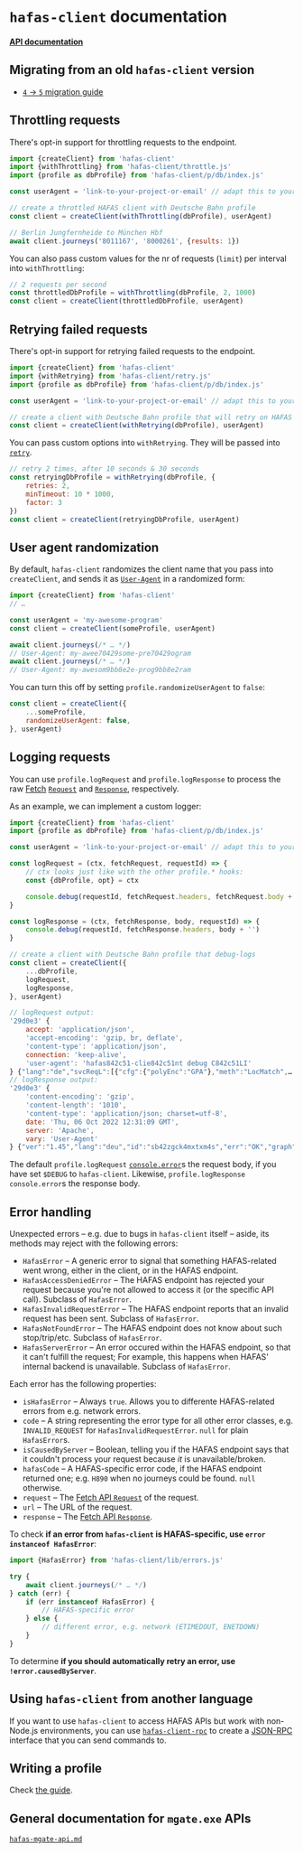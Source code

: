 # `hafas-client` documentation

**[API documentation](api.md)**

## Migrating from an old `hafas-client` version

- [`4` → `5` migration guide](migrating-to-5.md)

## Throttling requests

There's opt-in support for throttling requests to the endpoint.

```js
import {createClient} from 'hafas-client'
import {withThrottling} from 'hafas-client/throttle.js'
import {profile as dbProfile} from 'hafas-client/p/db/index.js'

const userAgent = 'link-to-your-project-or-email' // adapt this to your project!

// create a throttled HAFAS client with Deutsche Bahn profile
const client = createClient(withThrottling(dbProfile), userAgent)

// Berlin Jungfernheide to München Hbf
await client.journeys('8011167', '8000261', {results: 1})
```

You can also pass custom values for the nr of requests (`limit`) per interval into `withThrottling`:

```js
// 2 requests per second
const throttledDbProfile = withThrottling(dbProfile, 2, 1000)
const client = createClient(throttledDbProfile, userAgent)
```

## Retrying failed requests

There's opt-in support for retrying failed requests to the endpoint.

```js
import {createClient} from 'hafas-client'
import {withRetrying} from 'hafas-client/retry.js'
import {profile as dbProfile} from 'hafas-client/p/db/index.js'

const userAgent = 'link-to-your-project-or-email' // adapt this to your project!

// create a client with Deutsche Bahn profile that will retry on HAFAS errors
const client = createClient(withRetrying(dbProfile), userAgent)
```

You can pass custom options into `withRetrying`. They will be passed into [`retry`](https://github.com/tim-kos/node-retry#tutorial).

```js
// retry 2 times, after 10 seconds & 30 seconds
const retryingDbProfile = withRetrying(dbProfile, {
	retries: 2,
	minTimeout: 10 * 1000,
	factor: 3
})
const client = createClient(retryingDbProfile, userAgent)
```

## User agent randomization

By default, `hafas-client` randomizes the client name that you pass into `createClient`, and sends it as [`User-Agent`](https://developer.mozilla.org/en-US/docs/Web/HTTP/Headers/User-Agent) in a randomized form:

```js
import {createClient} from 'hafas-client'
// …

const userAgent = 'my-awesome-program'
const client = createClient(someProfile, userAgent)

await client.journeys(/* … */)
// User-Agent: my-awee70429some-pre70429ogram
await client.journeys(/* … */)
// User-Agent: my-awesom9bb8e2e-prog9bb8e2ram
```

You can turn this off by setting `profile.randomizeUserAgent` to `false`:

```js
const client = createClient({
	...someProfile,
	randomizeUserAgent: false,
}, userAgent)
```

## Logging requests

You can use `profile.logRequest` and `profile.logResponse` to process the raw [Fetch](https://developer.mozilla.org/en-US/docs/Web/API/Fetch_API) [`Request`](https://developer.mozilla.org/en-US/docs/Web/API/Request) and [`Response`](https://developer.mozilla.org/en-US/docs/Web/API/Response), respectively.

As an example, we can implement a custom logger:

```js
import {createClient} from 'hafas-client'
import {profile as dbProfile} from 'hafas-client/p/db/index.js'

const userAgent = 'link-to-your-project-or-email' // adapt this to your project!

const logRequest = (ctx, fetchRequest, requestId) => {
	// ctx looks just like with the other profile.* hooks:
	const {dbProfile, opt} = ctx

	console.debug(requestId, fetchRequest.headers, fetchRequest.body + '')
}

const logResponse = (ctx, fetchResponse, body, requestId) => {
	console.debug(requestId, fetchResponse.headers, body + '')
}

// create a client with Deutsche Bahn profile that debug-logs
const client = createClient({
	...dbProfile,
	logRequest,
	logResponse,
}, userAgent)
```

```js
// logRequest output:
'29d0e3' {
	accept: 'application/json',
	'accept-encoding': 'gzip, br, deflate',
	'content-type': 'application/json',
	connection: 'keep-alive',
	'user-agent': 'hafas842c51-clie842c51nt debug C842c51LI'
} {"lang":"de","svcReqL":[{"cfg":{"polyEnc":"GPA"},"meth":"LocMatch",…
// logResponse output:
'29d0e3' {
	'content-encoding': 'gzip',
	'content-length': '1010',
	'content-type': 'application/json; charset=utf-8',
	date: 'Thu, 06 Oct 2022 12:31:09 GMT',
	server: 'Apache',
	vary: 'User-Agent'
} {"ver":"1.45","lang":"deu","id":"sb42zgck4mxtxm4s","err":"OK","graph"…
```

The default `profile.logRequest` [`console.error`](https://nodejs.org/docs/latest-v10.x/api/console.html#console_console_error_data_args)s the request body, if you have set `$DEBUG` to `hafas-client`. Likewise, `profile.logResponse` `console.error`s the response body.

## Error handling

Unexpected errors – e.g. due to bugs in `hafas-client` itself – aside, its methods may reject with the following errors:

- `HafasError` – A generic error to signal that something HAFAS-related went wrong, either in the client, or in the HAFAS endpoint.
- `HafasAccessDeniedError` – The HAFAS endpoint has rejected your request because you're not allowed to access it (or the specific API call). Subclass of `HafasError`.
- `HafasInvalidRequestError` – The HAFAS endpoint reports that an invalid request has been sent. Subclass of `HafasError`.
- `HafasNotFoundError` – The HAFAS endpoint does not know about such stop/trip/etc. Subclass of `HafasError`.
- `HafasServerError` – An error occured within the HAFAS endpoint, so that it can't fulfill the request; For example, this happens when HAFAS' internal backend is unavailable. Subclass of `HafasError`.

Each error has the following properties:

- `isHafasError` – Always `true`. Allows you to differente HAFAS-related errors from e.g. network errors.
- `code` – A string representing the error type for all other error classes, e.g. `INVALID_REQUEST` for `HafasInvalidRequestError`. `null` for plain `HafasError`s.
- `isCausedByServer` – Boolean, telling you if the HAFAS endpoint says that it couldn't process your request because *it* is unavailable/broken.
- `hafasCode` – A HAFAS-specific error code, if the HAFAS endpoint returned one; e.g. `H890` when no journeys could be found. `null` otherwise.
- `request` – The [Fetch API `Request`](https://developer.mozilla.org/en-US/docs/Web/API/Request) of the request.
- `url` – The URL of the request.
- `response` – The [Fetch API `Response`](https://developer.mozilla.org/en-US/docs/Web/API/Response).

To check **if an error from `hafas-client` is HAFAS-specific, use `error instanceof HafasError`**:

```js
import {HafasError} from 'hafas-client/lib/errors.js'

try {
	await client.journeys(/* … */)
} catch (err) {
	if (err instanceof HafasError) {
		// HAFAS-specific error
	} else {
		// different error, e.g. network (ETIMEDOUT, ENETDOWN)
	}
}
```

To determine **if you should automatically retry an error, use `!error.causedByServer`**.

## Using `hafas-client` from another language

If you want to use `hafas-client` to access HAFAS APIs but work with non-Node.js environments, you can use [`hafas-client-rpc`](https://github.com/derhuerst/hafas-client-rpc) to create a [JSON-RPC](https://www.jsonrpc.org) interface that you can send commands to.

## Writing a profile

Check [the guide](writing-a-profile.md).

## General documentation for `mgate.exe` APIs

[`hafas-mgate-api.md`](hafas-mgate-api.md)
